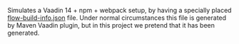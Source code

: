Simulates a Vaadin 14 + npm + webpack setup, by having
a specially placed [flow-build-info.json](src/main/resources/META-INF/VAADIN/config/flow-build-info.json)
file. Under normal circumstances this file is generated by Maven Vaadin plugin,
but in this project we pretend that it has been generated.
